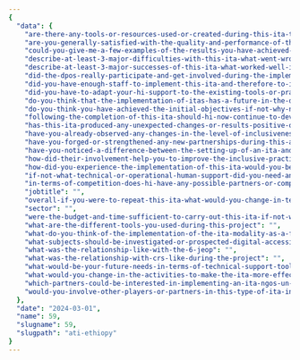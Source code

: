 ```yaml
---
{
  "data": {
    "are-there-any-tools-or-resources-used-or-created-during-this-ita-that-could-be-useful-to-hi-staff-in-other-contexts-if-so-please-describe-them-and-indicate": "",
    "are-you-generally-satisfied-with-the-quality-and-performance-of-this-ita-do-you-have-any-other-comments": "",
    "could-you-give-me-a-few-examples-of-the-results-you-have-achieved-so-far-with-indicators-if-possible-ask-for-more-detailed-reports-or-documents": "",
    "describe-at-least-3-major-difficulties-with-this-ita-what-went-wrong-if-possible-explain-why": "",
    "describe-at-least-3-major-successes-of-this-ita-what-worked-well-if-possible-explain-the-contributing-factors": "",
    "did-the-dpos-really-participate-and-get-involved-during-the-implementation-of-this-ita": "",
    "did-you-have-enough-staff-to-implement-this-ita-and-therefore-to-implement-an-approach-to-improving-inclusion-among-your-partners": "",
    "did-you-have-to-adapt-your-hi-support-to-the-existing-tools-or-practices-of-your-partners-if-so-how": "",
    "do-you-think-that-the-implementation-of-itas-has-a-future-in-the-development-of-certain-projects-in-your-countries": "",
    "do-you-think-you-have-achieved-the-initial-objectives-if-not-why-not": "",
    "following-the-completion-of-this-ita-should-hi-now-continue-to-develop-this-modality-in-ethiopia-if-so-in-which-areas-sectors-organisations-should-we-invest-our-time-and-resources-who-should-we-work-with-what-shouldnt-we-do": "",
    "has-this-ita-produced-any-unexpected-changes-or-results-positive-or-negative-give-details-of-your-answer-including-why-you-did-not-expect-these-changes": "",
    "have-you-already-observed-any-changes-in-the-level-of-inclusiveness-of-jeop-practices": "",
    "have-you-forged-or-strengthened-any-new-partnerships-during-this-ati": "",
    "have-you-noticed-a-difference-between-the-setting-up-of-an-ita-and-the-other-forms-of-projects-that-you-are-used-to-carrying-out-with-hi": "",
    "how-did-their-involvement-help-you-to-improve-the-inclusive-practices-of-the-6-jeop-partners": "",
    "how-did-you-experience-the-implementation-of-this-ita-would-you-be-involved-again-in-the-implementation-of-an-ita-if-yes-why-if-not-why-not": "",
    "if-not-what-technical-or-operational-human-support-did-you-need-and-why": "",
    "in-terms-of-competition-does-hi-have-any-possible-partners-or-competitors-in-the-field-of-disability-and-inclusion": "",
    "jobtitle": "",
    "overall-if-you-were-to-repeat-this-ita-what-would-you-change-in-terms-of-project-processmanagement-design-planning-implementation-monitoring-and-evaluation-as-well-as-timing-why-or-why-not": "",
    "sector": "",
    "were-the-budget-and-time-sufficient-to-carry-out-this-ita-if-not-why-not": "",
    "what-are-the-different-tools-you-used-during-this-project": "",
    "what-do-you-think-of-the-implementation-of-the-ita-modality-as-a-form-of-work-within-hi": "",
    "what-subjects-should-be-investigated-or-prospected-digital-accessibility-others": "",
    "what-was-the-relationship-like-with-the-6-jeop": "",
    "what-was-the-relationship-with-crs-like-during-the-project": "",
    "what-would-be-your-future-needs-in-terms-of-technical-support-tools-communication-materials-legislative-and-financial-aspects-management-support-support-from-the-hq-ati-team-to-improve-implementation-during-a-future-ati": "",
    "what-would-you-change-in-the-activities-to-make-the-ita-more-effective-would-you-recommend-different-activities": "",
    "which-partners-could-be-interested-in-implementing-an-ita-ngos-un-public-associative-private": "",
    "would-you-involve-other-players-or-partners-in-this-type-of-ita-in-the-future-if-so-who-and-why": ""
  },
  "date": "2024-03-01",
  "name": 59,
  "slugname": 59,
  "slugpath": "ati-ethiopy"
}
---
```

